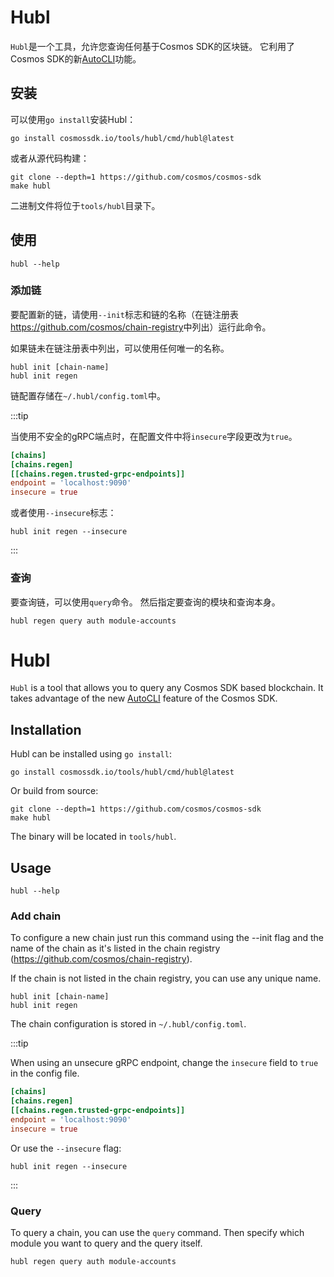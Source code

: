 # Hubl

`Hubl`是一个工具，允许您查询任何基于Cosmos SDK的区块链。
它利用了Cosmos SDK的新[AutoCLI](https://pkg.go.dev/github.com/cosmos/cosmos-sdk/client/v2@v2.0.0-20220916140313-c5245716b516/cli)功能<!-- TODO replace with AutoCLI docs -->。

## 安装

可以使用`go install`安装Hubl：

```shell
go install cosmossdk.io/tools/hubl/cmd/hubl@latest
```

或者从源代码构建：

```shell
git clone --depth=1 https://github.com/cosmos/cosmos-sdk
make hubl
```

二进制文件将位于`tools/hubl`目录下。

## 使用

```shell
hubl --help
```

### 添加链

要配置新的链，请使用`--init`标志和链的名称（在链注册表<https://github.com/cosmos/chain-registry>中列出）运行此命令。

如果链未在链注册表中列出，可以使用任何唯一的名称。

```shell
hubl init [chain-name]
hubl init regen
```

链配置存储在`~/.hubl/config.toml`中。

:::tip

当使用不安全的gRPC端点时，在配置文件中将`insecure`字段更改为`true`。

```toml
[chains]
[chains.regen]
[[chains.regen.trusted-grpc-endpoints]]
endpoint = 'localhost:9090'
insecure = true
```

或者使用`--insecure`标志：

```shell
hubl init regen --insecure
```

:::

### 查询

要查询链，可以使用`query`命令。
然后指定要查询的模块和查询本身。

```shell
hubl regen query auth module-accounts
```




# Hubl

`Hubl` is a tool that allows you to query any Cosmos SDK based blockchain.
It takes advantage of the new [AutoCLI](https://pkg.go.dev/github.com/cosmos/cosmos-sdk/client/v2@v2.0.0-20220916140313-c5245716b516/cli) feature <!-- TODO replace with AutoCLI docs --> of the Cosmos SDK.

## Installation

Hubl can be installed using `go install`:

```shell
go install cosmossdk.io/tools/hubl/cmd/hubl@latest
```

Or build from source:

```shell
git clone --depth=1 https://github.com/cosmos/cosmos-sdk
make hubl
```

The binary will be located in `tools/hubl`.

## Usage

```shell
hubl --help
```

### Add chain

To configure a new chain just run this command using the --init flag and the name of the chain as it's listed in the chain registry (<https://github.com/cosmos/chain-registry>).

If the chain is not listed in the chain registry, you can use any unique name.

```shell
hubl init [chain-name]
hubl init regen
```

The chain configuration is stored in `~/.hubl/config.toml`.

:::tip

When using an unsecure gRPC endpoint, change the `insecure` field to `true` in the config file.

```toml
[chains]
[chains.regen]
[[chains.regen.trusted-grpc-endpoints]]
endpoint = 'localhost:9090'
insecure = true
```

Or use the `--insecure` flag:

```shell
hubl init regen --insecure
```

:::

### Query

To query a chain, you can use the `query` command.
Then specify which module you want to query and the query itself.

```shell
hubl regen query auth module-accounts
```
